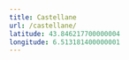```yaml
---
title: Castellane
url: /castellane/
latitude: 43.846217700000004
longitude: 6.513181400000001
---
```


